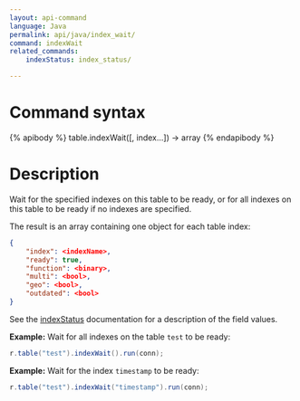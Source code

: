 ```yaml
---
layout: api-command
language: Java
permalink: api/java/index_wait/
command: indexWait
related_commands:
    indexStatus: index_status/

---
```


# Command syntax #

{% apibody %}
table.indexWait([, index...]) &rarr; array
{% endapibody %}

# Description #

Wait for the specified indexes on this table to be ready, or for all
indexes on this table to be ready if no indexes are specified.

The result is an array containing one object for each table index:

```json
{
    "index": <indexName>,
    "ready": true,
    "function": <binary>,
    "multi": <bool>,
    "geo": <bool>,
    "outdated": <bool>
}
```

See the [indexStatus](/api/java/index_status) documentation for a description of the field values.

__Example:__ Wait for all indexes on the table `test` to be ready:

```java
r.table("test").indexWait().run(conn);
```

__Example:__ Wait for the index `timestamp` to be ready:

```java
r.table("test").indexWait("timestamp").run(conn);
```
